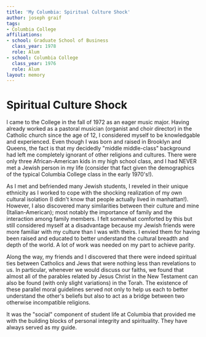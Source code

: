 ```yaml
---
title: 'My Columbia: Spiritual Culture Shock'
author: joseph graif
tags:
- Columbia College
affiliations:
- school: Graduate School of Business
  class_year: 1978
  role: Alum
- school: Columbia College
  class_year: 1976
  role: Alum
layout: memory
---
```


# Spiritual Culture Shock

I came to the College in the fall of 1972 as an eager music major. Having already worked as a pastoral musician (organist and choir director) in the Catholic church since the age of 12, I considered myself to be knowledgable and experienced. Even though I was born and raised in Brooklyn and Queens, the fact is that my decidedly "middle middle-class" background had left me completely ignorant of other religions and cultures. There were only three African-American kids in my high school class, and I had NEVER met a Jewish person in my life (consider that fact given the demographics of the typical Columbia College class in the early 1970's!).

As I met and befriended many Jewish students, I reveled in their unique ethnicity as I worked to cope with the shocking realization of my own cultural isolation (I didn't know that people actually lived in manhattan!). However, I also discovered many similarities between their culture and mine (Italian-American); most notably the importance of family and the interaction among family members. I felt somewhat comforted by this but still considered myself at a disadvantage because my Jewish friends were more familiar with my culture than I was with theirs. I envied them for having been raised and educated to better understand the cultural breadth and depth of the world. A lot of work was needed on my part to achieve parity.

Along the way, my friends and I discovered that there were indeed spiritual ties between Catholics and Jews that were nothing less than revelations to us. In particular, whenever we would discuss our faiths, we found that almost all of the parables related by Jesus Christ in the New Testament can also be found (with only slight variations) in the Torah. The existence of these parallel moral guidelines served not only to help us each to better understand the other's beliefs but also to act as a bridge between two otherwise incompatible religions.

It was the "social" component of student life at Columbia that provided me with the building blocks of personal integrity and spirituality. They have always served as my guide.
